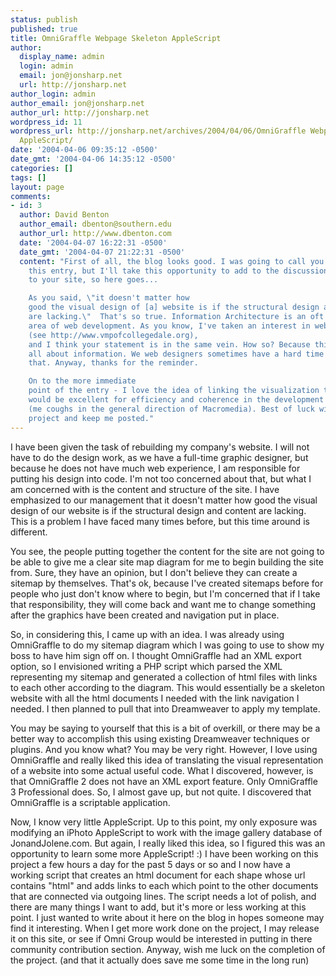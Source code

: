 ```yaml
---
status: publish
published: true
title: OmniGraffle Webpage Skeleton AppleScript
author:
  display_name: admin
  login: admin
  email: jon@jonsharp.net
  url: http://jonsharp.net
author_login: admin
author_email: jon@jonsharp.net
author_url: http://jonsharp.net
wordpress_id: 11
wordpress_url: http://jonsharp.net/archives/2004/04/06/OmniGraffle Webpage Skeleton
  AppleScript/
date: '2004-04-06 09:35:12 -0500'
date_gmt: '2004-04-06 14:35:12 -0500'
categories: []
tags: []
layout: page
comments:
- id: 3
  author: David Benton
  author_email: dbenton@southern.edu
  author_url: http://www.dbenton.com
  date: '2004-04-07 16:22:31 -0500'
  date_gmt: '2004-04-07 21:22:31 -0500'
  content: "First of all, the blog looks good. I was going to call you and discuss
    this entry, but I'll take this opportunity to add to the discussion and contribute
    to your site, so here goes...

    As you said, \"it doesn't matter how
    good the visual design of [a] website is if the structural design and content
    are lacking.\"  That's so true. Information Architecture is an oft overlooked
    area of web development. As you know, I've taken an interest in web standards
    (see http://www.vmpofcollegedale.org),
    and I think your statement is in the same vein. How so? Because this medium is
    all about information. We web designers sometimes have a hard time remembering
    that. Anyway, thanks for the reminder.

    On to the more immediate
    point of the entry - I love the idea of linking the visualization to code. That
    would be excellent for efficiency and coherence in the development of websites
    (me coughs in the general direction of Macromedia). Best of luck with the
    project and keep me posted."
---
```

I have been given the task of rebuilding my company's website.  I will not have to do the design work, as we have a full-time graphic designer, but because he does not have much web experience, I am responsible for putting his design into code.  I'm not too concerned about that, but what I am concerned with is the content and structure of the site.  I have emphasized to our management that it doesn't matter how good the visual design of our website is if the structural design and content are lacking.  This is a problem I have faced many times before, but this time around is different.

<!--more-->

You see, the people putting together the content for the site are not going to be able to give me a clear site map diagram for me to begin building the site from.  Sure, they have an opinion, but I don't believe they can create a sitemap by themselves.  That's ok, because I've created sitemaps before for people who just don't know where to begin, but I'm concerned that if I take that responsibility, they will come back and want me to change something after the graphics have been created and navigation put in place.  

So, in considering this, I came up with an idea.  I was already using OmniGraffle to do my sitemap diagram which I was going to use to show my boss to have him sign off on.  I thought OmniGraffle had an XML export option, so I envisioned writing a PHP script which parsed the XML representing my sitemap and generated a collection of html files with links to each other according to the diagram.  This would essentially be a skeleton website with all the html documents I needed with the link navigation I needed.  I then planned to pull that into Dreamweaver to apply my template.

You may be saying to yourself that this is a bit of overkill, or there may be a better way to accomplish this using existing Dreamweaver techniques or plugins.  And you know what?  You may be very right.  However, I love using OmniGraffle and really liked this idea of translating the visual representation of a website into some actual useful code.  What I discovered, however, is that OmniGraffle 2 does not have an XML export feature.  Only OmniGraffle 3 Professional does.  So, I almost gave up, but not quite.  I discovered that OmniGraffle is a scriptable application.  

Now, I know very little AppleScript.  Up to this point, my only exposure was modifying an iPhoto AppleScript to work with the image gallery database of JonandJolene.com.  But again, I really liked this idea, so I figured this was an opportunity to learn some more AppleScript!  :)  I have been working on this project a few hours a day for the past 5 days or so and I now have a working script that creates an html document for each shape whose url contains "html" and adds links to each which point to the other documents that are connected via outgoing lines.  The script needs a lot of polish, and there are many things I want to add, but it's more or less working at this point.  I just wanted to write about it here on the blog in hopes someone may find it interesting.  When I get more work done on the project, I may release it on this site, or see if Omni Group would be interested in putting in there community contribution section.  Anyway, wish me luck on the completion of the project.  (and that it actually does save me some time in the long run)
